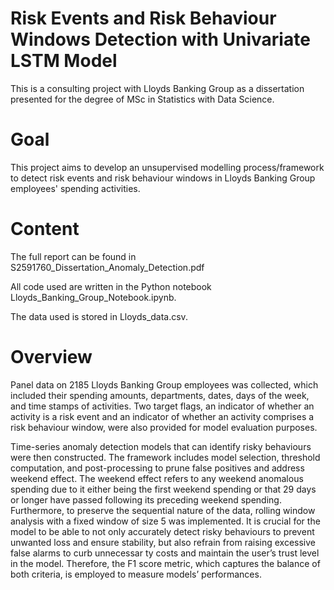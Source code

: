 # Risk Events and Risk Behaviour Windows Detection with Univariate LSTM Model
This is a consulting project with Lloyds Banking Group as a dissertation presented for the degree of MSc in Statistics with Data Science.

# Goal
This project aims to develop an unsupervised modelling process/framework to detect risk events and risk behaviour windows in Lloyds Banking Group employees' spending activities.

# Content
The full report can be found in S2591760_Dissertation_Anomaly_Detection.pdf

All code used are written in the Python notebook Lloyds_Banking_Group_Notebook.ipynb.

The data used is stored in Lloyds_data.csv. 

# Overview
Panel data on 2185 Lloyds
Banking Group employees was collected, which included their spending amounts, departments, dates,
days of the week, and time stamps of activities. Two target flags, an indicator of whether an activity is a
risk event and an indicator of whether an activity comprises a risk behaviour window, were also provided
for model evaluation purposes.

Time-series anomaly detection models that can identify risky behaviours were then constructed. The
framework includes model selection, threshold computation, and post-processing to prune false positives
and address weekend effect. The weekend effect refers to any weekend anomalous spending due to it either
being the first weekend spending or that 29 days or longer have passed following its preceding weekend
spending. Furthermore, to preserve the sequential nature of the data, rolling window analysis with a fixed
window of size 5 was implemented. It is crucial for the model to be able to not only accurately detect
risky behaviours to prevent unwanted loss and ensure stability, but also refrain from raising excessive false
alarms to curb unnecessar ty costs and maintain the user’s trust level in the model. Therefore, the F1
score metric, which captures the balance of both criteria, is employed to measure models’ performances.






